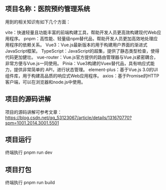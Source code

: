 ## 项目名称：医院预约管理系统

用到的相关知识有如下几个方面：

vite：快速轻量且功能丰富的前端构建工具，帮助开发人员更高效构建现代Web应用程序。
pnpm：高性能、轻量级npm替代品，帮助开发人员更加高效地处理应用程序的依赖关系。
Vue3：Vue.js最新版本的用于构建用户界面的渐进式JavaScript框架。
TypeScript：JavaScript的超集，提供了静态类型检查，使得代码更加健壮。
vue-router：Vue.js官方提供的路由管理器与Vue.js紧密耦合，非常方便与Vue.js一同使用。
Pinia：Vue3构建的Vuex替代品，具有响应式能力，提供非常简单的 API，进行状态管理。
element-plus：基于Vue.js 3.0的UI组件库，用于构建高品质的响应式Web应用程序。
axios：基于Promise的HTTP客户端，可以在浏览器和node.js中使用。

## 项目的源码讲解

项目的源码讲解可参考文章：
https://blog.csdn.net/qq_53123067/article/details/131670770?spm=1001.2014.3001.5501

## 项目运行

终端执行 pnpm run dev

## 项目打包

终端执行 pnpm run build